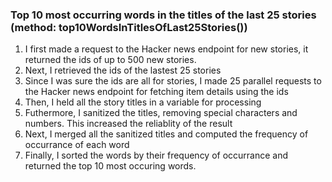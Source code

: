 ### Top 10 most occurring words in the titles of the last 25 stories (method: top10WordsInTitlesOfLast25Stories())

1. I first made a request to the Hacker news endpoint for new stories, it returned the ids of up to 500 new stories.
1. Next, I retrieved the ids of the lastest 25 stories
1. Since I was sure the ids are all for stories, I made 25 parallel requests to the Hacker news endpoint for fetching item details using the ids
1. Then, I held all the story titles in a variable for processing
1. Futhermore, I sanitized the titles, removing special characters and numbers. This increased the reliablity of the result
1. Next, I merged all the sanitized titles and computed the frequency of occurrance of each word
1. Finally, I sorted the words by their frequency of occurrance and returned the top 10 most occuring words.
